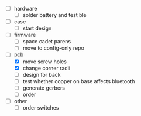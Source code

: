 - [ ] hardware
  - [ ] solder battery and test ble
- [ ] case
  - [ ] start design
- [ ] firmware
   - [ ] space cadet parens
   - [ ] move to config-only repo
- [ ] pcb
  - [x] move screw holes
  - [x] change corner radii
  - [ ] design for back
  - [ ] test whether copper on base affects bluetooth
  - [ ] generate gerbers
  - [ ] order
- [ ] other
  - [ ] order switches
